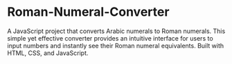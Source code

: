 # Roman-Numeral-Converter
 A JavaScript project that converts Arabic numerals to Roman numerals. This simple yet effective converter provides an intuitive interface for users to input numbers and instantly see their Roman numeral equivalents. Built with HTML, CSS, and JavaScript.
